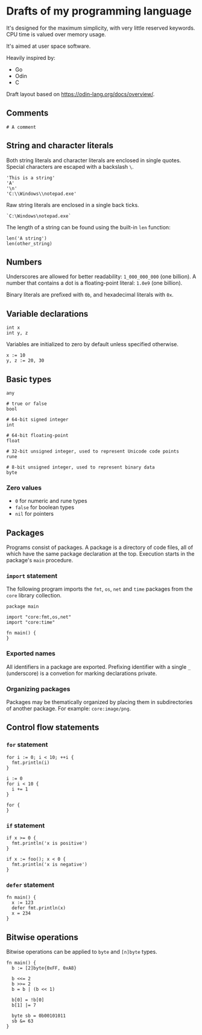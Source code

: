 # Drafts of my programming language

It's designed for the maximum simplicity, with very little reserved keywords.
CPU time is valued over memory usage.

It's aimed at user space software.

Heavily inspired by:
- Go
- Odin
- C

Draft layout based on https://odin-lang.org/docs/overview/.

## Comments

```
# A comment
```

## String and character literals

Both string literals and character literals are enclosed in single quotes.
Special characters are escaped with a backslash `\`.

```
'This is a string'
'A'
'\n'
'C:\\Windows\\notepad.exe'
```

Raw string literals are enclosed in a single back ticks.

```
`C:\Windows\notepad.exe`
```

The length of a string can be found using the built-in `len` function:

```
len('A string')
len(other_string)
```

## Numbers

Underscores are allowed for better readability: `1_000_000_000` (one billion).
A number that contains a dot is a floating-point literal: `1.0e9` (one billion).

Binary literals are prefixed with `0b`, and hexadecimal literals with `0x`.

## Variable declarations

```
int x
int y, z
```

Variables are initialized to zero by default unless specified otherwise.

```
x := 10
y, z := 20, 30
```

## Basic types

```
any

# true or false
bool

# 64-bit signed integer
int

# 64-bit floating-point
float

# 32-bit unsigned integer, used to represent Unicode code points
rune

# 8-bit unsigned integer, used to represent binary data
byte
```

### Zero values
- `0` for numeric and rune types
- `false` for boolean types
- `nil` for pointers

## Packages

Programs consist of packages. A package is a directory of code files, all of which have the same package declaration at the top.
Execution starts in the package's `main` procedure.

### `import` statement

The following program imports the `fmt`, `os`, `net` and `time` packages from the `core` library collection.

```
package main

import "core:fmt,os,net"
import "core:time"

fn main() {
}
```

### Exported names

All identifiers in a package are exported.
Prefixing identifier with a single `_` (underscore) is a convetion for marking declarations private.

### Organizing packages

Packages may be thematically organized by placing them in subdirectories of another package.
For example: `core:image/png`.

## Control flow statements

### `for` statement

```
for i := 0; i < 10; ++i {
  fmt.println(i)
}

i := 0
for i < 10 {
  i += 1
}

for {
}
```

### `if` statement

```
if x >= 0 {
  fmt.println('x is positive')
}

if x := foo(); x < 0 {
  fmt.println('x is negative')
}
```

### `defer` statement

```
fn main() {
  x := 123
  defer fmt.println(x)
  x = 234
}
```

## Bitwise operations

Bitwise operations can be applied to `byte` and `[n]byte` types.

```
fn main() {
  b := [2]byte{0xFF, 0xA8}

  b <<= 2
  b >>= 2
  b = b | (b << 1)

  b[0] = !b[0]
  b[1] |= 7

  byte sb = 0b00101011
  sb &= 63 
}
```
